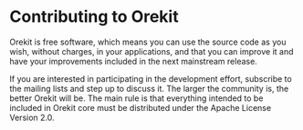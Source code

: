 <!--- Copyright 2002-2019 CS Systèmes d'Information
  Licensed under the Apache License, Version 2.0 (the "License");
  you may not use this file except in compliance with the License.
  You may obtain a copy of the License at
  
    http://www.apache.org/licenses/LICENSE-2.0
  
  Unless required by applicable law or agreed to in writing, software
  distributed under the License is distributed on an "AS IS" BASIS,
  WITHOUT WARRANTIES OR CONDITIONS OF ANY KIND, either express or implied.
  See the License for the specific language governing permissions and
  limitations under the License.
-->

# Contributing to Orekit

Orekit is free software, which means you can use the source code as you wish,
without charges, in your applications, and that you can improve it and have
your improvements included in the next mainstream release.

If you are interested in participating in the development effort,
subscribe to the mailing lists and step up to discuss it. The
larger the community is, the better Orekit will be. The main
rule is that everything intended to be included in Orekit core must
be distributed under the Apache License Version 2.0.
